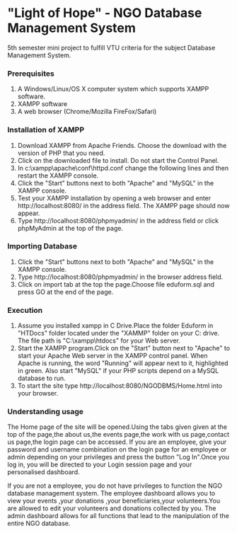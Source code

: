 # "Light of Hope" - NGO Database Management System
5th semester mini project to fulfill VTU criteria for the subject Database Management System.

### Prerequisites
  1. A Windows/Linux/OS X computer system which supports XAMPP
     software.
  2. XAMPP software
  3. A web browser (Chrome/Mozilla FireFox/Safari)

### Installation of XAMPP
  1. Download XAMPP from Apache Friends. Choose the download with the version of PHP that you need.
  2. Click on the downloaded file to install. Do not start the Control Panel.
  3. In c:\xampp\apache\conf\httpd.conf change the following lines and then restart the XAMPP console.
  4. Click the "Start" buttons next to both "Apache" and "MySQL" in the XAMPP console.
  5. Test your XAMPP installation by opening a web browser and enter  http://localhost:8080/ in the address field.
     The XAMPP page should now appear.
  6. Type http://localhost:8080/phpmyadmin/ in the address field or click phpMyAdmin at the top of the page.

### Importing Database
  1. Click the "Start" buttons next to both "Apache" and "MySQL" in the XAMPP console.
  2. Type http://localhost:8080/phpmyadmin/ in the browser address field.
  3. Click on import tab at the top the page.Choose file eduform.sql and press GO at the end of the page.

### Execution
  1. Assume you installed xampp in C Drive.Place the folder Eduform in "HTDocs" folder located under the "XAMMP" folder on your C: drive. The file path is "C:\xampp\htdocs" for your Web server.
  2. Start the XAMPP program.Click on the "Start" button next to "Apache" to start your Apache Web server in the XAMPP control  panel. When Apache is running, the word "Running" will appear next to it, highlighted in green. Also start "MySQL" if your PHP scripts depend on a MySQL database to run.
  3. To start the site type http://localhost:8080/NGODBMS/Home.html into your browser.

### Understanding usage
The Home page of the site will be opened.Using the tabs given given at the top of the page,the about us,the events page,the work with us page,contact us page,the login page can be accessed.
If you are an employee, give your password and username combination on the login page for an employee or admin depending on your privileges and press the button "Log In".Once you log in, you will be directed to your Login session page and your personalised dashboard.

If you are not a employee, you do not have privileges to function the NGO database management system.
The employee dashboard allows you to view your events ,your donations ,your beneficiaries,your volunteers.You are allowed to edit your volunteers and donations collected by you.
The admin dashboard allows for all functions that lead to the manipulation of the entire NGO database.